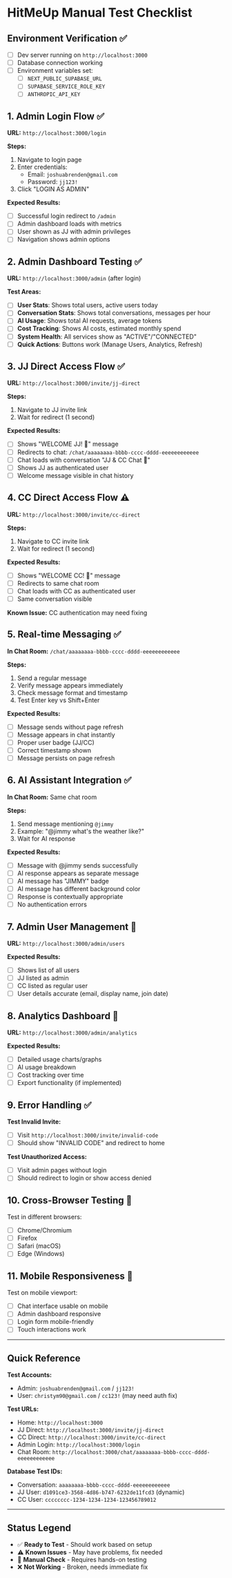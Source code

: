 # HitMeUp Manual Test Checklist

## Environment Verification ✅
- [ ] Dev server running on `http://localhost:3000`
- [ ] Database connection working
- [ ] Environment variables set:
  - [ ] `NEXT_PUBLIC_SUPABASE_URL`
  - [ ] `SUPABASE_SERVICE_ROLE_KEY` 
  - [ ] `ANTHROPIC_API_KEY`

## 1. Admin Login Flow ✅
**URL:** `http://localhost:3000/login`

**Steps:**
1. Navigate to login page
2. Enter credentials:
   - Email: `joshuabrenden@gmail.com`
   - Password: `jj123!`
3. Click "LOGIN AS ADMIN"

**Expected Results:**
- [ ] Successful login redirect to `/admin`
- [ ] Admin dashboard loads with metrics
- [ ] User shown as JJ with admin privileges
- [ ] Navigation shows admin options

## 2. Admin Dashboard Testing ✅
**URL:** `http://localhost:3000/admin` (after login)

**Test Areas:**
- [ ] **User Stats**: Shows total users, active users today
- [ ] **Conversation Stats**: Shows total conversations, messages per hour
- [ ] **AI Usage**: Shows total AI requests, average tokens
- [ ] **Cost Tracking**: Shows AI costs, estimated monthly spend
- [ ] **System Health**: All services show as "ACTIVE"/"CONNECTED"
- [ ] **Quick Actions**: Buttons work (Manage Users, Analytics, Refresh)

## 3. JJ Direct Access Flow ✅
**URL:** `http://localhost:3000/invite/jj-direct`

**Steps:**
1. Navigate to JJ invite link
2. Wait for redirect (1 second)

**Expected Results:**
- [ ] Shows "WELCOME JJ! 👋" message
- [ ] Redirects to chat: `/chat/aaaaaaaa-bbbb-cccc-dddd-eeeeeeeeeeee`
- [ ] Chat loads with conversation "JJ & CC Chat 🎉"
- [ ] Shows JJ as authenticated user
- [ ] Welcome message visible in chat history

## 4. CC Direct Access Flow ⚠️
**URL:** `http://localhost:3000/invite/cc-direct`

**Steps:**
1. Navigate to CC invite link
2. Wait for redirect (1 second)

**Expected Results:**
- [ ] Shows "WELCOME CC! 👋" message
- [ ] Redirects to same chat room
- [ ] Chat loads with CC as authenticated user
- [ ] Same conversation visible

**Known Issue:** CC authentication may need fixing

## 5. Real-time Messaging ✅
**In Chat Room:** `/chat/aaaaaaaa-bbbb-cccc-dddd-eeeeeeeeeeee`

**Steps:**
1. Send a regular message
2. Verify message appears immediately
3. Check message format and timestamp
4. Test Enter key vs Shift+Enter

**Expected Results:**
- [ ] Message sends without page refresh
- [ ] Message appears in chat instantly
- [ ] Proper user badge (JJ/CC)
- [ ] Correct timestamp shown
- [ ] Message persists on page refresh

## 6. AI Assistant Integration ✅
**In Chat Room:** Same chat room

**Steps:**
1. Send message mentioning `@jimmy`
2. Example: "@jimmy what's the weather like?"
3. Wait for AI response

**Expected Results:**
- [ ] Message with @jimmy sends successfully
- [ ] AI response appears as separate message
- [ ] AI message has "JIMMY" badge
- [ ] AI message has different background color
- [ ] Response is contextually appropriate
- [ ] No authentication errors

## 7. Admin User Management 🔄
**URL:** `http://localhost:3000/admin/users`

**Expected Results:**
- [ ] Shows list of all users
- [ ] JJ listed as admin
- [ ] CC listed as regular user
- [ ] User details accurate (email, display name, join date)

## 8. Analytics Dashboard 🔄
**URL:** `http://localhost:3000/admin/analytics`

**Expected Results:**
- [ ] Detailed usage charts/graphs
- [ ] AI usage breakdown
- [ ] Cost tracking over time
- [ ] Export functionality (if implemented)

## 9. Error Handling ✅

**Test Invalid Invite:**
- [ ] Visit `http://localhost:3000/invite/invalid-code`
- [ ] Should show "INVALID CODE" and redirect to home

**Test Unauthorized Access:**
- [ ] Visit admin pages without login
- [ ] Should redirect to login or show access denied

## 10. Cross-Browser Testing 🔄
Test in different browsers:
- [ ] Chrome/Chromium
- [ ] Firefox 
- [ ] Safari (macOS)
- [ ] Edge (Windows)

## 11. Mobile Responsiveness 🔄
Test on mobile viewport:
- [ ] Chat interface usable on mobile
- [ ] Admin dashboard responsive
- [ ] Login form mobile-friendly
- [ ] Touch interactions work

---

## Quick Reference

**Test Accounts:**
- Admin: `joshuabrenden@gmail.com` / `jj123!`
- User: `christym90@gmail.com` / `cc123!` (may need auth fix)

**Test URLs:**
- Home: `http://localhost:3000`
- JJ Direct: `http://localhost:3000/invite/jj-direct`
- CC Direct: `http://localhost:3000/invite/cc-direct`
- Admin Login: `http://localhost:3000/login`
- Chat Room: `http://localhost:3000/chat/aaaaaaaa-bbbb-cccc-dddd-eeeeeeeeeeee`

**Database Test IDs:**
- Conversation: `aaaaaaaa-bbbb-cccc-dddd-eeeeeeeeeeee`
- JJ User: `d1091ce3-3568-4d86-b747-6232de11fcd3` (dynamic)
- CC User: `cccccccc-1234-1234-1234-123456789012`

---

## Status Legend
- ✅ **Ready to Test** - Should work based on setup
- ⚠️ **Known Issues** - May have problems, fix needed
- 🔄 **Manual Check** - Requires hands-on testing
- ❌ **Not Working** - Broken, needs immediate fix